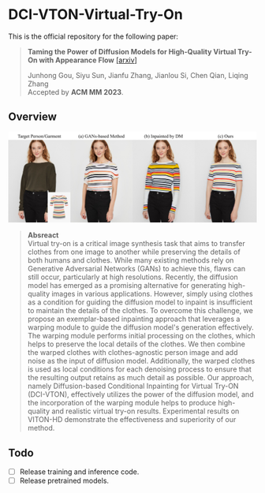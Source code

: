 # DCI-VTON-Virtual-Try-On
This is the official repository for the following paper:
> **Taming the Power of Diffusion Models for High-Quality Virtual Try-On with Appearance Flow** [[arxiv]](https://arxiv.org/pdf/2308.06101.pdf)
>
> Junhong Gou, Siyu Sun, Jianfu Zhang, Jianlou Si, Chen Qian, Liqing Zhang  
> Accepted by **ACM MM 2023**.
## Overview
![](assets/teaser.jpg)
> **Absreact**  
> Virtual try-on is a critical image synthesis task that aims to transfer clothes from one image to another while preserving the details of both humans and clothes.
> While many existing methods rely on Generative Adversarial Networks (GANs) to achieve this, flaws can still occur, particularly at high resolutions.
> Recently, the diffusion model has emerged as a promising alternative for generating high-quality images in various applications.
> However, simply using clothes as a condition for guiding the diffusion model to inpaint is insufficient to maintain the details of the clothes.
To overcome this challenge, we propose an exemplar-based inpainting approach that leverages a warping module to guide the diffusion model's generation effectively.
> The warping module performs initial processing on the clothes, which helps to preserve the local details of the clothes.
> We then combine the warped clothes with clothes-agnostic person image and add noise as the input of diffusion model.
> Additionally, the warped clothes is used as local conditions for each denoising process to ensure that the resulting output retains as much detail as possible.
> Our approach, namely Diffusion-based Conditional Inpainting for Virtual Try-ON (DCI-VTON), effectively utilizes the power of the diffusion model, and the incorporation of the warping module helps to produce high-quality and realistic virtual try-on results.
> Experimental results on VITON-HD demonstrate the effectiveness and superiority of our method.
## Todo
- [ ] Release training and inference code.
- [ ] Release pretrained models.
